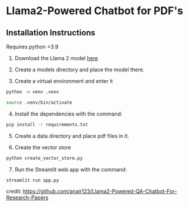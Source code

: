 # Llama2-Powered Chatbot for PDF's

## Installation Instructions

Requires python >3.9

1. Download the Llama 2 model [here](https://huggingface.co/TheBloke/Llama-2-7B-Chat-GGML/blob/main/llama-2-7b-chat.ggmlv3.q2_K.bin)

2. Create a models directory and place the model there.

3. Create a virtual environment and enter it  
```bash
python -m venv .venv
```  
```bash
source .venv/bin/activate
```

4. Install the dependencies with the command:  
```bash
pip install -r requirements.txt
```

5. Create a data directory and place pdf files in it. 

6. Create the vector store
```bash
python create_vector_store.py
```

7. Run the Streamlit web app with the command:  
```bash
streamlit run app.py
```


credit: https://github.com/anair123/Llama2-Powered-QA-Chatbot-For-Research-Papers